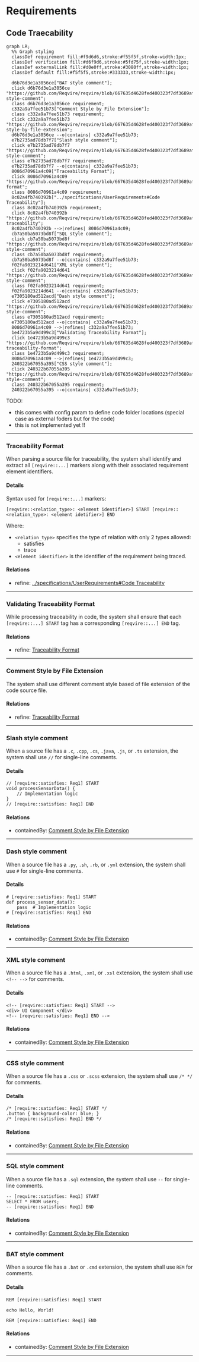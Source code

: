 # Requirements

## Code Traecability
```mermaid
graph LR;
  %% Graph styling
  classDef requirement fill:#f9d6d6,stroke:#f55f5f,stroke-width:1px;
  classDef verification fill:#d6f9d6,stroke:#5fd75f,stroke-width:1px;
  classDef externalLink fill:#d0e0ff,stroke:#3080ff,stroke-width:1px;
  classDef default fill:#f5f5f5,stroke:#333333,stroke-width:1px;

  d6b76d3e1a3056ce["BAT style comment"];
  click d6b76d3e1a3056ce "https://github.com/Reqvire/reqvire/blob/667635d4628fed400323f7df3689af2dbc2ad666/specifications/CodeTraecabilityRequirements.md#bat-style-comment";
  class d6b76d3e1a3056ce requirement;
  c332a9a7fee51b73["Comment Style by File Extension"];
  class c332a9a7fee51b73 requirement;
  click c332a9a7fee51b73 "https://github.com/Reqvire/reqvire/blob/667635d4628fed400323f7df3689af2dbc2ad666/specifications/CodeTraecabilityRequirements.md#comment-style-by-file-extension";
  d6b76d3e1a3056ce --o|contains| c332a9a7fee51b73;
  e7b2735ad78db7f7["Slash style comment"];
  click e7b2735ad78db7f7 "https://github.com/Reqvire/reqvire/blob/667635d4628fed400323f7df3689af2dbc2ad666/specifications/CodeTraecabilityRequirements.md#slash-style-comment";
  class e7b2735ad78db7f7 requirement;
  e7b2735ad78db7f7 --o|contains| c332a9a7fee51b73;
  8086d70961a4c09["Traceability Format"];
  click 8086d70961a4c09 "https://github.com/Reqvire/reqvire/blob/667635d4628fed400323f7df3689af2dbc2ad666/specifications/CodeTraecabilityRequirements.md#traceability-format";
  class 8086d70961a4c09 requirement;
  8c02a4fb740392b["../specifications/UserRequirements#Code Traceability"];
  class 8c02a4fb740392b requirement;
  click 8c02a4fb740392b "https://github.com/Reqvire/reqvire/blob/667635d4628fed400323f7df3689af2dbc2ad666/specifications/UserRequirements.md#code-traceability";
  8c02a4fb740392b -->|refines| 8086d70961a4c09;
  cb7a50ba5073bd8f["SQL style comment"];
  click cb7a50ba5073bd8f "https://github.com/Reqvire/reqvire/blob/667635d4628fed400323f7df3689af2dbc2ad666/specifications/CodeTraecabilityRequirements.md#sql-style-comment";
  class cb7a50ba5073bd8f requirement;
  cb7a50ba5073bd8f --o|contains| c332a9a7fee51b73;
  f02fa9023214d641["XML style comment"];
  click f02fa9023214d641 "https://github.com/Reqvire/reqvire/blob/667635d4628fed400323f7df3689af2dbc2ad666/specifications/CodeTraecabilityRequirements.md#xml-style-comment";
  class f02fa9023214d641 requirement;
  f02fa9023214d641 --o|contains| c332a9a7fee51b73;
  e7305180ad512acd["Dash style comment"];
  click e7305180ad512acd "https://github.com/Reqvire/reqvire/blob/667635d4628fed400323f7df3689af2dbc2ad666/specifications/CodeTraecabilityRequirements.md#dash-style-comment";
  class e7305180ad512acd requirement;
  e7305180ad512acd --o|contains| c332a9a7fee51b73;
  8086d70961a4c09 -->|refines| c332a9a7fee51b73;
  1e4723b5a9d499c3["Validating Traceability Format"];
  click 1e4723b5a9d499c3 "https://github.com/Reqvire/reqvire/blob/667635d4628fed400323f7df3689af2dbc2ad666/specifications/CodeTraecabilityRequirements.md#validating-traceability-format";
  class 1e4723b5a9d499c3 requirement;
  8086d70961a4c09 -->|refines| 1e4723b5a9d499c3;
  240322b67055a395["CSS style comment"];
  click 240322b67055a395 "https://github.com/Reqvire/reqvire/blob/667635d4628fed400323f7df3689af2dbc2ad666/specifications/CodeTraecabilityRequirements.md#css-style-comment";
  class 240322b67055a395 requirement;
  240322b67055a395 --o|contains| c332a9a7fee51b73;
```
TODO:
 * this comes with config param to define code folder locations (special case as external foders but for the code) 
 * this is not implemented yet !!

---

### Traceability Format

When parsing a source file for traceability, the system shall identify and extract all `[reqvire::...]` markers along with their associated requirement element identifiers.

#### Details

Syntax used for `[reqvire::...]` markers:

```
[reqvire::<relation_type>: <element identifier>] START [reqvire::<relation_type>: <element idetifier>] END

```

Where:
- `<relation_type>` specifies the type of relation with only 2 types allowed:
  * satisfies
  * trace
- `<element identifier>` is the identifier of the requirement being traced.

#### Relations
  * refine: [../specifications/UserRequirements#Code Traceability](../specifications/UserRequirements.md#code-traceability)

---

### Validating Traceability Format


While processing traceability in code, the system shall ensure that each `[reqvire::...] START` tag has a corresponding `[reqvire::...] END` tag.

#### Relations
  * refine: [Traceability Format](#traceability-format)

---

### Comment Style by File Extension




The system shall use different comment style based of file extension of the code source file.

#### Relations
  * refine: [Traceability Format](#traceability-format)

---

### Slash style comment

When a source file has a `.c`, `.cpp`, `.cs`, `.java`, `.js`, or `.ts` extension, the system shall use `//` for single-line comments.

#### Details

```
// [reqvire::satisfies: Req1] START
void processSensorData() {
    // Implementation logic
}
// [reqvire::satisfies: Req1] END
```

#### Relations
  * containedBy: [Comment Style by File Extension](#comment-style-by-file-extension)

---

### Dash style comment

When a source file has a `.py`, `.sh`, `.rb`, or `.yml` extension, the system shall use `#` for single-line comments.

#### Details

```
# [reqvire::satisfies: Req1] START
def process_sensor_data():
    pass  # Implementation logic
# [reqvire::satisfies: Req1] END
```

#### Relations
  * containedBy: [Comment Style by File Extension](#comment-style-by-file-extension)

---

### XML style comment

When a source file has a `.html`, `.xml`, or `.xsl` extension, the system shall use `<!-- -->` for comments.

#### Details

```
<!-- [reqvire::satisfies: Req1] START -->
<div> UI Component </div>
<!-- [reqvire::satisfies: Req1] END -->

```

#### Relations
  * containedBy: [Comment Style by File Extension](#comment-style-by-file-extension)

---

### CSS style comment

When a source file has a `.css` or `.scss` extension, the system shall use `/* */` for comments.

#### Details

```
/* [reqvire::satisfies: Req1] START */
.button { background-color: blue; }
/* [reqvire::satisfies: Req1] END */
```

#### Relations
  * containedBy: [Comment Style by File Extension](#comment-style-by-file-extension)

---

### SQL style comment

When a source file has a `.sql` extension, the system shall use `--` for single-line comments.

```
-- [reqvire::satisfies: Req1] START
SELECT * FROM users;
-- [reqvire::satisfies: Req1] END
```

#### Relations
  * containedBy: [Comment Style by File Extension](#comment-style-by-file-extension)

---

### BAT style comment

When a source file has a `.bat` or `.cmd` extension, the system shall use `REM` for comments.

#### Details

```
REM [reqvire::satisfies: Req1] START

echo Hello, World!

REM [reqvire::satisfies: Req1] END

```

#### Relations
  * containedBy: [Comment Style by File Extension](#comment-style-by-file-extension)

---